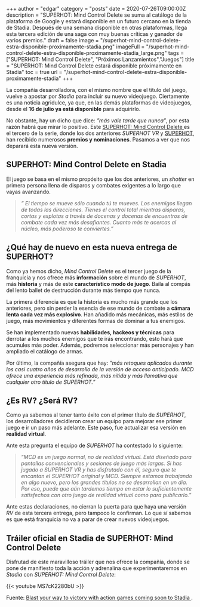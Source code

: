 +++
author = "edgar"
category = "posts"
date = 2020-07-26T09:00:00Z
description = "SUPERHOT: Mind Control Delete se suma al catálogo de la plataforma de Google y estará disponible en un futuro cercano en la tienda de Stadia. Después de una semana disponible en otras plataformas, llega esta tercera edición de una saga con muy buenas críticas y ganador de varios premios."
draft = false
image = "/superhot-mind-control-delete-estra-disponible-proximamente-stadia.png"
imageFull = "/superhot-mind-control-delete-estra-disponible-proximamente-stadia_large.png"
tags = ["SUPERHOT: Mind Control Delete", "Próximos Lanzamientos","Juegos"]
title = "SUPERHOT: Mind Control Delete estará disponible próximamente en Stadia"
toc = true
url = "/superhot-mind-control-delete-estra-disponible-proximamente-stadia"
+++

La compañía desarrolladora, con el mismo nombre que el título del juego, vuelve a apostar por _Stadia_ para incluir su nuevo videojuego. Ciertamente es una noticia agridulce, ya que, en las demás plataformas de videojuegos, desde el **16 de julio ya está disponible** para adquirirlo.

No obstante, hay un dicho que dice: _”más vale tarde que nunca”_, por esta razón habrá que mirar lo positivo. Este <a class="u-anchor" href="/superhot-mind-control-delete"> SUPERHOT: Mind Control Delete </a> es el tercero de la serie, donde los dos anteriores _SUPERHOT VR_ y <a class="u-anchor" href="/superhot">SUPERHOT</a>, han recibido numerosos **premios y nominaciones**. Pasamos a ver que nos deparará esta nueva versión.

## SUPERHOT: Mind Control Delete en Stadia

El juego se basa en el mismo propósito que los dos anteriores, un _shotter_ en primera persona llena de disparos y combates exigentes a lo largo que vayas avanzando.

> _” El tiempo se mueve sólo cuando tú te mueves. Los enemigos llegan de todas las direcciones. Tienes el control total mientras disparas, cortas y explotas a través de docenas y docenas de encuentros de combate cada vez más desafiantes. Cuanto más te acercas al núcleo, más poderoso te conviertes.”_

## ¿Qué hay de nuevo en esta nueva entrega de SUPERHOT?

Como ya hemos dicho, _Mind Control Delete_ es el tercer juego de la franquicia y nos ofrece más **información** sobre el mundo de _SUPERHOT_, más **historia** y más de este **característico modo de juego**. Baila al compás del lento ballet de destrucción durante más tiempo que nunca.

La primera diferencia es que la historia es mucho más grande que los anteriores, pero sin perder la esencia de ese mundo de combate a **cámara lenta cada vez más explosivo**. Han añadido más mecánicas, más estilos de juego, más movimientos y diferentes formas de dominar a tus enemigos.

Se han implementado nuevas **habilidades, hackeos y técnicas** para derrotar a los muchos enemigos que te irás encontrando, esto hará que acumules más poder. Además, podremos seleccionar más personajes y han ampliado el catálogo de armas.

Por último, la compañía asegura que hay: _”más retoques aplicados durante los casi cuatro años de desarrollo de la versión de acceso anticipado. _MCD_ ofrece una experiencia más refinada, más nítida y más llamativa que cualquier otro título de _SUPERHOT_.”_

## ¿Es RV? ¿Será RV?

Como ya sabemos al tener tanto éxito con el primer título de _SUPERHOT_, los desarrolladores decidieron crear un equipo para mejorar ese primer juego e ir un paso más adelante. Este paso, fue actualizar esa versión en **realidad virtual**.

Ante esta pregunta el equipo de _SUPERHOT_ ha contestado lo siguiente:

> _”MCD es un juego normal, no de realidad virtual. Está diseñado para pantallas convencionales y sesiones de juego más largas. Si has jugado a SUPERHOT VR y has disfrutado con él, seguro que te encantan el SUPERHOT original y MCD. Siempre estamos trabajando en algo nuevo, pero los grandes títulos no se desarrollan en un día. Por eso, puede que aún tardemos tiempo en estar lo suficientemente satisfechos con otro juego de realidad virtual como para publicarlo.”_

Ante estas declaraciones, no cierran la puerta para que haya una versión _RV_ de esta tercera entrega, pero tampoco lo confirman. Lo que sí sabemos es que está franquicia no va a parar de crear nuevos videojuegos. 

## Tráiler oficial en Stadia de SUPERHOT: Mind Control Delete

Disfrutad de este maravilloso tráiler que nos ofrece la compañía, donde se pone de manifiesto toda la acción y adrenalina que experimentaremos en _Stadia_ con _SUPERHOT: Mind Control Delete_:

<div class="u-youtube">
  {{< youtube MS7cK2280bU >}}
</div>

Fuente: <a class="u-anchor" href=" https://community.stadia.com/t5/Stadia-Community-Blog/Blast-your-way-to-victory-with-action-games-coming-soon-to/ba-p/26984 " target="_blank" rel="nofollow noopener"> Blast your way to victory with action games coming soon to Stadia </a>.

